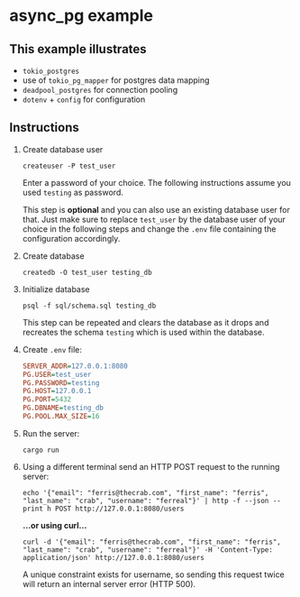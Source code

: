 # async_pg example

## This example illustrates

- `tokio_postgres`
- use of `tokio_pg_mapper` for postgres data mapping
- `deadpool_postgres` for connection pooling
- `dotenv` + `config` for configuration

## Instructions

1. Create database user

   ```shell
   createuser -P test_user
   ```

   Enter a password of your choice. The following instructions assume you used `testing` as password.

   This step is **optional** and you can also use an existing database user for that. Just make sure to replace `test_user` by the database user of your choice in the following steps and change the `.env` file containing the configuration accordingly.

2. Create database

   ```shell
   createdb -O test_user testing_db
   ```

3. Initialize database

   ```shell
   psql -f sql/schema.sql testing_db
   ```

   This step can be repeated and clears the database as it drops and recreates the schema `testing` which is used within the database.

4. Create `.env` file:

   ```ini
   SERVER_ADDR=127.0.0.1:8080
   PG.USER=test_user
   PG.PASSWORD=testing
   PG.HOST=127.0.0.1
   PG.PORT=5432
   PG.DBNAME=testing_db
   PG.POOL.MAX_SIZE=16
   ```

5. Run the server:

   ```shell
   cargo run
   ```

6. Using a different terminal send an HTTP POST request to the running server:

   ```shell
   echo '{"email": "ferris@thecrab.com", "first_name": "ferris", "last_name": "crab", "username": "ferreal"}' | http -f --json --print h POST http://127.0.0.1:8080/users
   ```

   **...or using curl...**

   ```shell
   curl -d '{"email": "ferris@thecrab.com", "first_name": "ferris", "last_name": "crab", "username": "ferreal"}' -H 'Content-Type: application/json' http://127.0.0.1:8080/users
   ```

   A unique constraint exists for username, so sending this request twice will return an internal server error (HTTP 500).
